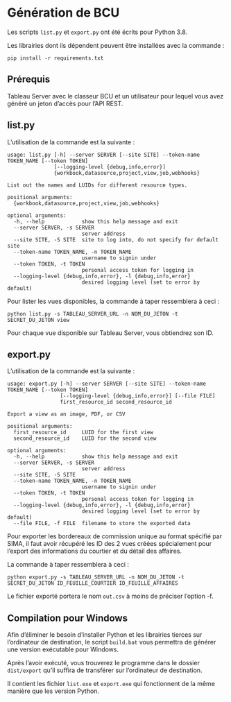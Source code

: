# Génération de BCU

Les scripts `list.py` et `export.py`  ont été écrits pour Python 3.8.

Les librairies dont ils dépendent peuvent être installées avec la commande :
```
pip install -r requirements.txt
```

## Prérequis

Tableau Server avec le classeur BCU et un utilisateur pour lequel vous avez généré un jeton d’accès pour l’API REST.

## list.py

L’utilisation de la commande est la suivante :
```
usage: list.py [-h] --server SERVER [--site SITE] --token-name TOKEN_NAME [--token TOKEN]
               [--logging-level {debug,info,error}]
               {workbook,datasource,project,view,job,webhooks}

List out the names and LUIDs for different resource types.

positional arguments:
  {workbook,datasource,project,view,job,webhooks}

optional arguments:
  -h, --help            show this help message and exit
  --server SERVER, -s SERVER
                        server address
  --site SITE, -S SITE  site to log into, do not specify for default site
  --token-name TOKEN_NAME, -n TOKEN_NAME
                        username to signin under
  --token TOKEN, -t TOKEN
                        personal access token for logging in
  --logging-level {debug,info,error}, -l {debug,info,error}
                        desired logging level (set to error by default)
```

Pour lister les vues disponibles, la commande à taper ressemblera à ceci :
```
python list.py -s TABLEAU_SERVER_URL -n NOM_DU_JETON -t SECRET_DU_JETON view
```

Pour chaque vue disponible sur Tableau Server, vous obtiendrez son ID.

## export.py

L’utilisation de la commande est la suivante :
```
usage: export.py [-h] --server SERVER [--site SITE] --token-name TOKEN_NAME [--token TOKEN]
                 [--logging-level {debug,info,error}] [--file FILE]
                 first_resource_id second_resource_id

Export a view as an image, PDF, or CSV

positional arguments:
  first_resource_id     LUID for the first view
  second_resource_id    LUID for the second view

optional arguments:
  -h, --help            show this help message and exit
  --server SERVER, -s SERVER
                        server address
  --site SITE, -S SITE
  --token-name TOKEN_NAME, -n TOKEN_NAME
                        username to signin under
  --token TOKEN, -t TOKEN
                        personal access token for logging in
  --logging-level {debug,info,error}, -l {debug,info,error}
                        desired logging level (set to error by default)
  --file FILE, -f FILE  filename to store the exported data
```

Pour exporter les bordereaux de commission unique au format spécifié par SIMA, il faut avoir récupéré les ID des 2 vues créées spécialement pour l’export des informations du courtier et du détail des affaires.

La commande à taper ressemblera à ceci :
```
python export.py -s TABLEAU_SERVER_URL -n NOM_DU_JETON -t SECRET_DU_JETON ID_FEUILLE_COURTIER ID_FEUILLE_AFFAIRES
```

Le fichier exporté portera le nom `out.csv` à moins de préciser l’option -f.

## Compilation pour Windows

Afin d’éliminer le besoin d’installer Python et les librairies tierces sur l’ordinateur de destination, le script `build.bat` vous permettra de générer une version exécutable pour Windows.

Après l’avoir exécuté, vous trouverez le programme dans le dossier `dist/export` qu’il suffira de transférer sur l’ordinateur de destination.

Il contient les fichier `list.exe` et `export.exe` qui fonctionnent de la même manière que les version Python.
